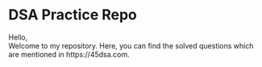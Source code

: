 <h1>DSA Practice Repo</h1>
Hello,<br>
Welcome to my repository. Here, you can find the solved questions which are mentioned in https://45dsa.com.
